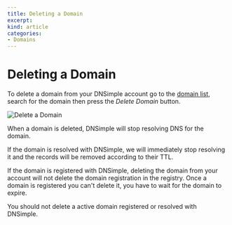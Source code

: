 ```yaml
---
title: Deleting a Domain
excerpt: 
kind: article
categories:
- Domains
---
```


# Deleting a Domain

To delete a domain from your DNSimple account go to the [domain list](https://dnsimple.com/domains), search for the domain then press the *Delete Domain* button.

![Delete a Domain](http://f.cl.ly/items/2Z3w1v0H3T1L062e0w1a/dnsimple-domain-delete.png)

When a domain is deleted, DNSimple will stop resolving DNS for the domain.

If the domain is resolved with DNSimple, we will immediately stop resolving it and the records will be removed according to their TTL.

If the domain is registered with DNSimple, deleting the domain from your account will not delete the domain registration in the registry. Once a domain is registered you can't delete it, you have to wait for the domain to expire.

You should not delete a active domain registered or resolved with DNSimple.
